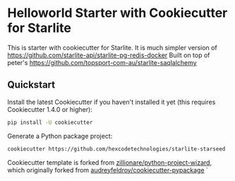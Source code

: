 # Helloworld Starter with Cookiecutter for Starlite

This is starter with cookiecutter for Starlite.
It is much simpler version of <https://github.com/starlite-api/starlite-pg-redis-docker>
Built on top of peter's <https://github.com/topsport-com-au/starlite-saqlalchemy>

## Quickstart

Install the latest Cookiecutter if you haven't installed it yet (this requires Cookiecutter 1.4.0 or higher):

```bash
pip install -U cookiecutter
```

Generate a Python package project:

```bash
cookiecutter https://github.com/hexcodetechnologies/starlite-starseed
```

Cookiecutter template is forked from [zillionare/python-project-wizard](https://github.com/zillionare/python-project-wizard),
which originally forked from [audreyfeldroy/cookiecutter-pypackage](https://github.com/audreyfeldroy/cookiecutter-pypackage)
`
